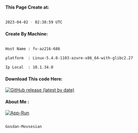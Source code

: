 
   
#### This Page Create at:

```bash

2023-04-02 - 02:38:59 UTC

```

#### Create By Machine:

```bash

Host Name : fv-az216-686

platform  : Linux-5.4.0-1103-azure-x86_64-with-glibc2.27

Ip Local  : 10.1.34.0

```
#### Download This code Here:

[![GitHub release (latest by date)](https://img.shields.io/github/v/release/Gosdan-Movsesian/Gosdan?style=for-the-badge&label=Download)](https://github.com/Gosdan-Movsesian/Gosdan/releases) 

</p> 

#### About Me :

[![App-Run](https://github.com/Gosdan-Movsesian/Gosdan/actions/workflows/App-Run.yml/badge.svg)](https://github.com/Gosdan-Movsesian/Gosdan/actions/workflows/App-Run.yml)

```bash

Gosdan-Movsesian

```

